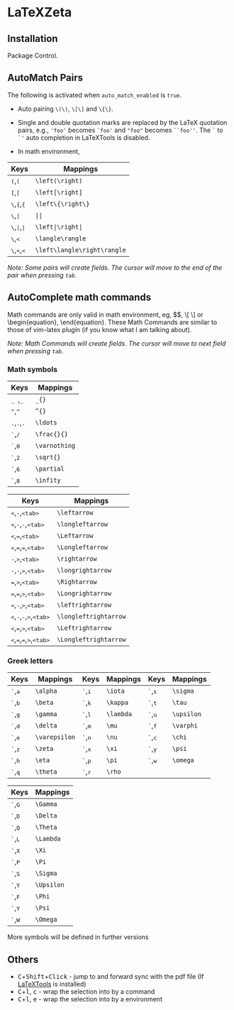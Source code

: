 LaTeXZeta
=====

## Installation

Package Control.

## AutoMatch Pairs
The following is activated when `auto_match_enabled` is `true`.

* Auto pairing `\(\)`, `\[\]` and `\{\}`.
* Single and double quotation marks are replaced by the LaTeX quotation pairs, e.g., `'foo'` becomes <code>&#96;foo'</code> and `"foo"` becomes <code>&#96;&#96;foo''</code>. The <code>&#96;</code> to <code>&#96;'</code> auto completion in LaTeXTools is disabled.

* In math environment,

Keys                                                 | Mappings
--------                                             | -----------------
<kbd>(</kbd>,<kbd>(</kbd>                            | `\left(\right)`
<kbd>[</kbd>,<kbd>[</kbd>                            | `\left[\right]`
<kbd>&#92;</kbd>,<kbd>{</kbd>,<kbd>{</kbd>           | `\left\{\right\}`
<kbd>&#92;</kbd>,<kbd>&#124;</kbd>                   | `\|\|`
<kbd>&#92;</kbd>,<kbd>&#124;</kbd>,<kbd>&#124;</kbd> | `\left\|\right\|`
<kbd>&#92;</kbd>,<kbd>&lt;</kbd>                     | `\langle\rangle`
<kbd>&#92;</kbd>,<kbd>&lt;</kbd>,<kbd>&lt;</kbd>     | `\left\langle\right\rangle`


_Note: Some pairs will create fields. The cursor will move to the end of the pair when pressing `tab`._

## AutoComplete math commands

Math commands are only valid in math environment, eg, $$, &#92;[ &#92;] or \begin{equation},
\end{equation}.
These Math Commands are similar to those of vim-latex plugin (if you know what I am talking about).

_Note: Math Commands will create fields. The cursor will move to next field when pressing `tab`._

### Math symbols

Keys                                   | Mappings
--------                               | -----------------
<kbd>_ </kbd>,<kbd>_</kbd>             | `_{}`
<kbd>^</kbd>,<kbd>^</kbd>              | `^{}`
<kbd>.</kbd>,<kbd>.</kbd>,<kbd>.</kbd> | `\ldots`
<kbd>\`</kbd>,<kbd>/</kbd>             | `\frac{}{}`
<kbd>\`</kbd>,<kbd>0</kbd>             | `\varnothing`
<kbd>\`</kbd>,<kbd>2</kbd>             | `\sqrt{}`
<kbd>\`</kbd>,<kbd>6</kbd>             | `\partial`
<kbd>\`</kbd>,<kbd>8</kbd>             | `\infity`

Keys                                                                             | Mappings
--------                                                                         | -----------------
<kbd>&lt;</kbd>,<kbd>-</kbd>,<kbd>&lt;tab&gt;</kbd>                              | `\leftarrow`
<kbd>&lt;</kbd>,<kbd>-</kbd>,<kbd>-</kbd>,<kbd>&lt;tab&gt;</kbd>                 | `\longleftarrow`
<kbd>&lt;</kbd>,<kbd>=</kbd>,<kbd>&lt;tab&gt;</kbd>                              | `\Leftarrow`
<kbd>&lt;</kbd>,<kbd>=</kbd>,<kbd>=</kbd>,<kbd>&lt;tab&gt;</kbd>                 | `\Longleftarrow`
<kbd>-</kbd>,<kbd>&gt;</kbd>,<kbd>&lt;tab&gt;</kbd>                              | `\rightarrow`
<kbd>-</kbd>,<kbd>-</kbd>,<kbd>&gt;</kbd>,<kbd>&lt;tab&gt;</kbd>                 | `\longrightarrow`
<kbd>=</kbd>,<kbd>&gt;</kbd>,<kbd>&lt;tab&gt;</kbd>                              | `\Rightarrow`
<kbd>=</kbd>,<kbd>=</kbd>,<kbd>&gt;</kbd>,<kbd>&lt;tab&gt;</kbd>                 | `\Longrightarrow`
<kbd>&lt;</kbd>,<kbd>-</kbd>,<kbd>&gt;</kbd>,<kbd>&lt;tab&gt;</kbd>              | `\leftrightarrow`
<kbd>&lt;</kbd>,<kbd>-</kbd>,<kbd>-</kbd>,<kbd>&gt;</kbd>,<kbd>&lt;tab&gt;</kbd> | `\longleftrightarrow`
<kbd>&lt;</kbd>,<kbd>=</kbd>,<kbd>&gt;</kbd>,<kbd>&lt;tab&gt;</kbd>              | `\Leftrightarrow`
<kbd>&lt;</kbd>,<kbd>=</kbd>,<kbd>=</kbd>,<kbd>&gt;</kbd>,<kbd>&lt;tab&gt;</kbd> | `\Longleftrightarrow`

### Greek letters

Keys                       | Mappings          | Keys                       | Mappings          | Keys                       | Mappings          |
--------                   | ----------------- | --------                   | ----------------- | --------                   | ----------------- |
<kbd>\`</kbd>,<kbd>a</kbd> | `\alpha`          | <kbd>\`</kbd>,<kbd>i</kbd> | `\iota`           | <kbd>\`</kbd>,<kbd>s</kbd> | `\sigma`          |
<kbd>\`</kbd>,<kbd>b</kbd> | `\beta`           | <kbd>\`</kbd>,<kbd>k</kbd> | `\kappa`          | <kbd>\`</kbd>,<kbd>t</kbd> | `\tau`            |
<kbd>\`</kbd>,<kbd>g</kbd> | `\gamma`          | <kbd>\`</kbd>,<kbd>l</kbd> | `\lambda`         | <kbd>\`</kbd>,<kbd>u</kbd> | `\upsilon`        |
<kbd>\`</kbd>,<kbd>d</kbd> | `\delta`          | <kbd>\`</kbd>,<kbd>m</kbd> | `\mu`             | <kbd>\`</kbd>,<kbd>f</kbd> | `\varphi`         |
<kbd>\`</kbd>,<kbd>e</kbd> | `\varepsilon`     | <kbd>\`</kbd>,<kbd>n</kbd> | `\nu`             | <kbd>\`</kbd>,<kbd>c</kbd> | `\chi`            |
<kbd>\`</kbd>,<kbd>z</kbd> | `\zeta`           | <kbd>\`</kbd>,<kbd>x</kbd> | `\xi`             | <kbd>\`</kbd>,<kbd>y</kbd> | `\psi`            |
<kbd>\`</kbd>,<kbd>h</kbd> | `\eta`            | <kbd>\`</kbd>,<kbd>p</kbd> | `\pi`             | <kbd>\`</kbd>,<kbd>w</kbd> | `\omega`          |
<kbd>\`</kbd>,<kbd>q</kbd> | `\theta`          | <kbd>\`</kbd>,<kbd>r</kbd> | `\rho`            |                            |                   |


Keys                       | Mappings
--------                   | -----------------
<kbd>\`</kbd>,<kbd>G</kbd> | `\Gamma`
<kbd>\`</kbd>,<kbd>D</kbd> | `\Delta`
<kbd>\`</kbd>,<kbd>Q</kbd> | `\Theta`
<kbd>\`</kbd>,<kbd>L</kbd> | `\Lambda`
<kbd>\`</kbd>,<kbd>X</kbd> | `\Xi`
<kbd>\`</kbd>,<kbd>P</kbd> | `\Pi`
<kbd>\`</kbd>,<kbd>S</kbd> | `\Sigma`
<kbd>\`</kbd>,<kbd>Y</kbd> | `\Upsilon`
<kbd>\`</kbd>,<kbd>F</kbd> | `\Phi`
<kbd>\`</kbd>,<kbd>Y</kbd> | `\Psi`
<kbd>\`</kbd>,<kbd>W</kbd> | `\Omega`

More symbols will be defined in further versions


## Others

- <kbd>C</kbd>+<kbd>Shift</kbd>+<kbd>Click</kbd>  - jump to and forward sync with the pdf file (If [LaTeXTools](https://github.com/SublimeText/LaTeXTools) is installed)
- <kbd>C</kbd>+<kbd>l</kbd>, <kbd>c</kbd>  - wrap the selection into by a command
- <kbd>C</kbd>+<kbd>l</kbd>, <kbd>e</kbd>  - wrap the selection into by a environment